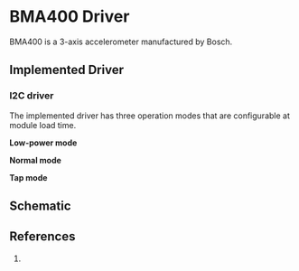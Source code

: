 # BMA400 Driver
BMA400 is a 3-axis accelerometer manufactured by Bosch. 

## Implemented Driver
### I2C driver

The implemented driver has three operation modes that are configurable at module load time.

**Low-power mode**

**Normal mode**

**Tap mode**


## Schematic


## References
1. 
